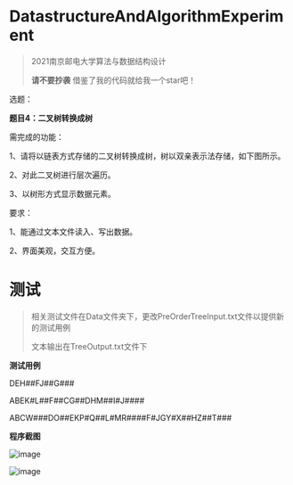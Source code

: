 # DatastructureAndAlgorithmExperiment

> 2021南京邮电大学算法与数据结构设计
>
> **请不要抄袭**
> 借鉴了我的代码就给我一个star吧！

选题：

**题目4：二叉树转换成树**

 需完成的功能：

  1、请将以链表方式存储的二叉树转换成树，树以双亲表示法存储，如下图所示。

  2、对此二叉树进行层次遍历。

  3、以树形方式显示数据元素。

  要求：

  1、能通过文本文件读入、写出数据。

  2、界面美观，交互方便。

# 测试

> 相关测试文件在Data文件夹下，更改PreOrderTreeInput.txt文件以提供新的测试用例
>
> 文本输出在TreeOutput.txt文件下

**测试用例**

DEH##FJ##G###

ABEK#L##F##CG##DHM##I#J####

ABCW###DO##EKP#Q##L#MR####F#JGY#X##HZ##T###

**程序截图**

![image](https://github.com/HUA428571/DatastructureAndAlgorithmExperiment/assets/55879217/f7bb2acc-49b3-48b8-9aaf-b7d14f6dce3e)

![image](https://github.com/HUA428571/DatastructureAndAlgorithmExperiment/assets/55879217/b4de8752-9422-4259-a063-51e2ccdae97d)
